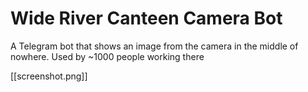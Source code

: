 # Wide River Canteen Camera Bot

A Telegram bot that shows an image from the camera in the middle of nowhere. Used by ~1000 people working there

[[screenshot.png]]